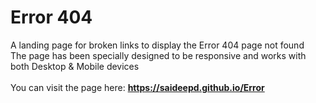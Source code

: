 # Error 404
A landing page for broken links to display the Error 404 page not found<br>
The page has been specially designed to be responsive and works with both Desktop & Mobile devices
<br><br>
You can visit the page here: <b>https://saideepd.github.io/Error</b>
